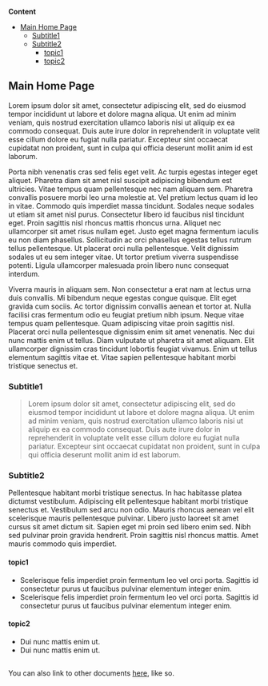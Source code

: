 **Content**
- [Main Home Page](#Main-Home-Page)
  - [Subtitle1](#Subtitle1)
  - [Subtitle2](#Subtitle2)
    - [topic1](#topic1)
    - [topic2](#topic2)
  

## Main Home Page
Lorem ipsum dolor sit amet, consectetur adipiscing elit, sed do eiusmod tempor incididunt ut labore et dolore magna aliqua. Ut enim ad minim veniam, quis nostrud exercitation ullamco laboris nisi ut aliquip ex ea commodo consequat. Duis aute irure dolor in reprehenderit in voluptate velit esse cillum dolore eu fugiat nulla pariatur. Excepteur sint occaecat cupidatat non proident, sunt in culpa qui officia deserunt mollit anim id est laborum.

Porta nibh venenatis cras sed felis eget velit. Ac turpis egestas integer eget aliquet. Pharetra diam sit amet nisl suscipit adipiscing bibendum est ultricies. Vitae tempus quam pellentesque nec nam aliquam sem. Pharetra convallis posuere morbi leo urna molestie at. Vel pretium lectus quam id leo in vitae. Commodo quis imperdiet massa tincidunt. Sodales neque sodales ut etiam sit amet nisl purus. Consectetur libero id faucibus nisl tincidunt eget. Proin sagittis nisl rhoncus mattis rhoncus urna. Aliquet nec ullamcorper sit amet risus nullam eget. Justo eget magna fermentum iaculis eu non diam phasellus. Sollicitudin ac orci phasellus egestas tellus rutrum tellus pellentesque. Ut placerat orci nulla pellentesque. Velit dignissim sodales ut eu sem integer vitae. Ut tortor pretium viverra suspendisse potenti. Ligula ullamcorper malesuada proin libero nunc consequat interdum.

Viverra mauris in aliquam sem. Non consectetur a erat nam at lectus urna duis convallis. Mi bibendum neque egestas congue quisque. Elit eget gravida cum sociis. Ac tortor dignissim convallis aenean et tortor at. Nulla facilisi cras fermentum odio eu feugiat pretium nibh ipsum. Neque vitae tempus quam pellentesque. Quam adipiscing vitae proin sagittis nisl. Placerat orci nulla pellentesque dignissim enim sit amet venenatis. Nec dui nunc mattis enim ut tellus. Diam vulputate ut pharetra sit amet aliquam. Elit ullamcorper dignissim cras tincidunt lobortis feugiat vivamus. Enim ut tellus elementum sagittis vitae et. Vitae sapien pellentesque habitant morbi tristique senectus et.

### Subtitle1
> Lorem ipsum dolor sit amet, consectetur adipiscing elit, sed do eiusmod tempor incididunt ut labore et dolore magna aliqua. Ut enim ad minim veniam, quis nostrud exercitation ullamco laboris nisi ut aliquip ex ea commodo consequat. Duis aute irure dolor in reprehenderit in voluptate velit esse cillum dolore eu fugiat nulla pariatur. Excepteur sint occaecat cupidatat non proident, sunt in culpa qui officia deserunt mollit anim id est laborum.

### Subtitle2
Pellentesque habitant morbi tristique senectus. In hac habitasse platea dictumst vestibulum. Adipiscing elit pellentesque habitant morbi tristique senectus et. Vestibulum sed arcu non odio. Mauris rhoncus aenean vel elit scelerisque mauris pellentesque pulvinar. Libero justo laoreet sit amet cursus sit amet dictum sit. Sapien eget mi proin sed libero enim sed. Nibh sed pulvinar proin gravida hendrerit. Proin sagittis nisl rhoncus mattis. Amet mauris commodo quis imperdiet.

#### topic1
- Scelerisque felis imperdiet proin fermentum leo vel orci porta. Sagittis id consectetur purus ut faucibus pulvinar elementum integer enim.
- Scelerisque felis imperdiet proin fermentum leo vel orci porta. Sagittis id consectetur purus ut faucibus pulvinar elementum integer enim.

#### topic2
- Dui nunc mattis enim ut.
- Dui nunc mattis enim ut.

## 
You can also link to other documents [here](./day1.md), like so.
